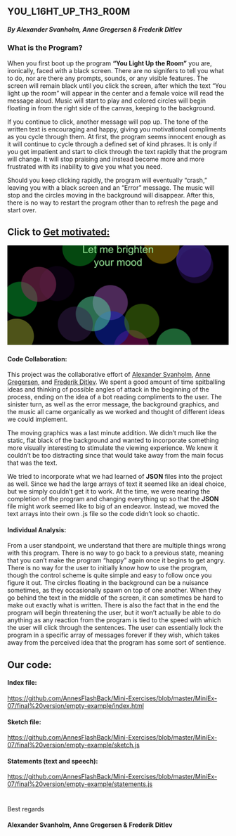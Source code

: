 
## Y0U_L16HT_UP_TH3_R00M 
##### By Alexander Svanholm, Anne Gregersen & Frederik Ditlev
### What is the Program?

When you first boot up the program **“You Light Up the Room”** you are, ironically, faced with a black screen. There are no signifers to tell you what to do, nor are there any prompts, sounds, or any visible features. The screen will remain black until you click the screen, after which the text “You light up the room” will appear in the center and a female voice will read the message aloud. Music will start to play and colored circles will begin floating in from the right side of the canvas, keeping to the background. 

If you continue to click, another message will pop up. The tone of the written text is encouraging and happy, giving you motivational compliments as you cycle through them. At first, the program seems innocent enough as it will continue to cycle through a defined set of kind phrases. It is only if you get impatient and start to click through the text rapidly that the program will change. It will stop praising and instead become more and more frustrated with its inability to give you what you need. 

Should you keep clicking rapidly, the program will eventually “crash,” leaving you with a black screen and an “Error” message. The music will stop and the circles moving in the background will disappear. After this, there is no way to restart the program other than to refresh the page and start over. 

## Click to [Get motivated:](https://cdn.rawgit.com/AnnesFlashBack/Mini-Exercises/c1f0e069/MiniEx-07/final%20version/empty-example/index.html)

![alt text](mini_ex7.1.png "Let me brighten your mood")

#### Code Collaboration:

This project was the collaborative effort of [Alexander Svanholm](https://github.com/ubiquitousman/mini-ex), [Anne Gregersen](https://github.com/AnnesFlashBack/Mini-Exercises), and [Frederik Ditlev](https://github.com/Mightydeeze/mini_ex/tree/mini_ex_main). We spent a good amount of time spitballing ideas and thinking of possible angles of attack in the beginning of the process, ending on the idea of a bot reading compliments to the user. The sinister turn, as well as the error message, the background graphics, and the music all came organically as we worked and thought of different ideas we could implement. 

The moving graphics was a last minute addition. We didn’t much like the static, flat black of the background and wanted to incorporate something more visually interesting to stimulate the viewing experience. We knew it couldn’t be too distracting since that would take away from the main focus that was the text. 

We tried to incorporate what we had learned of **JSON** files into the project as well. Since we had the large arrays of text it seemed like an ideal choice, but we simply couldn’t get it to work. At the time, we were nearing the completion of the program and changing everything up so that the **JSON** file might work seemed like to big of an endeavor. Instead, we moved the text arrays into their own .js file so the code didn’t look so chaotic. 

#### Individual Analysis: 
From a user standpoint, we understand that there are multiple things wrong with this program. There is no way to go back to a previous state, meaning that you can’t make the program “happy” again once it begins to get angry. There is no way for the user to initially know how to use the program, though the control scheme is quite simple and easy to follow once you figure it out. The circles floating in the background can be a nuisance sometimes, as they occasionally spawn on top of one another. When they go behind the text in the middle of the screen, it can sometimes be hard to make out exactly what is written. There is also the fact that in the end the program will begin threatening the user, but it won’t actually be able to do anything as any reaction from the program is tied to the speed with which the user will click through the sentences. The user can essentially lock the program in a specific array of messages forever if they wish, which takes away from the perceived idea that the program has some sort of sentience. 


## Our code:
#### Index file:
https://github.com/AnnesFlashBack/Mini-Exercises/blob/master/MiniEx-07/final%20version/empty-example/index.html
#### Sketch file:
https://github.com/AnnesFlashBack/Mini-Exercises/blob/master/MiniEx-07/final%20version/empty-example/sketch.js
#### Statements (text and speech):
https://github.com/AnnesFlashBack/Mini-Exercises/blob/master/MiniEx-07/final%20version/empty-example/statements.js
  #
 Best regards 
#### Alexander Svanholm, Anne Gregersen & Frederik Ditlev

